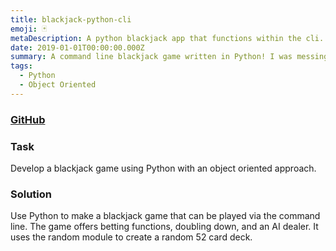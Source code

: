 ```yaml
---
title: blackjack-python-cli
emoji: 🃏
metaDescription: A python blackjack app that functions within the cli.
date: 2019-01-01T00:00:00.000Z
summary: A command line blackjack game written in Python! I was messing around with object orientation in Python and wanted to create a fun little game out of and this was the result. I am still working on cleaning up the code and output, but it is fully functional. This blackjack game pits you against an AI dealer, and enables you to bet virtual chips.
tags:
  - Python
  - Object Oriented
---
```

### [GitHub](https://github.com/lukel43/blackjack-python-cli)
### Task

Develop a blackjack game using Python with an object oriented approach.

### Solution

Use Python to make a blackjack game that can be played via the command line. The game offers betting functions, doubling down, and an AI dealer. It uses the random module to create a random 52 card deck.
